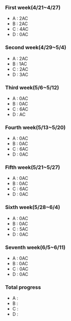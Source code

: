 ### First week(4/21~4/27)
* A : 2AC
* B : 2AC
* C : 4AC
* D : 0AC
### Second week(4/29~5/4)
* A : 2AC
* B : 1AC
* C : 2AC
* D : 3AC
### Third week(5/6~5/12)
* A : 0AC
* B : 0AC
* C : 6AC
* D : AC
### Fourth week(5/13~5/20)
* A : 0AC
* B : 0AC
* C : 6AC
* D : 0AC
### Fifth week(5/21~5/27)
* A : 0AC
* B : 0AC
* C : 6AC
* D : 0AC
### Sixth week(5/28~6/4)
* A : 0AC
* B : 0AC
* C : 5AC
* D : 0AC
### Seventh week(6/5~6/11)
* A : 0AC
* B : 0AC
* C : 0AC
* D : 0AC
### Total progress
* A :
* B :
* C :
* D :